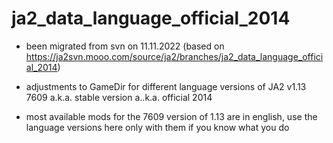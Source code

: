 # ja2_data_language_official_2014

- been migrated from svn on 11.11.2022 (based on https://ja2svn.mooo.com/source/ja2/branches/ja2_data_language_official_2014)

- adjustments to GameDir for different language versions of JA2 v1.13 7609 a.k.a. stable version a..k.a. official 2014

- most available mods for the 7609 version of 1.13 are in english, use the language versions here only with them if you know what you do

